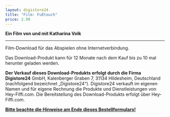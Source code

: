 ```yaml
---
layout: digistore24
title: "Film: Fußtouch"
price: 2.99
---
```

<p><strong>Ein Film von und mit Katharina Volk</strong></p>
<hr><p>Film-Download f&#xFC;r das Abspielen ohne Internetverbindung.</p>
<p>Das Download-Produkt&#xA0;kann f&#xFC;r&#xA0;12 Monate nach dem Kauf bis zu 10 mal herunter geladen werden.</p>
<p><strong>Der Verkauf dieses&#xA0;Download-Produkts&#xA0;erfolgt durch die Firma Digistore24</strong> GmbH, Kalenberger Graben 7, 31134 Hildesheim, Deutschland (nachfolgend bezeichnet &#x201E;Digistore24&#x201C;). Digistore24 verkauft im eigenen Namen und f&#xFC;r eigene Rechnung die Produkte und Dienstleistungen von Hey-Fiffi.com. Die Bereitstellung des Download-Produkts erfolgt &#xFC;ber Hey-Fiffi.com.</p>
<p><a href="#hints_container"><strong>Bitte beachte die Hinweise am Ende dieses Bestellformulars!</strong></a></p>